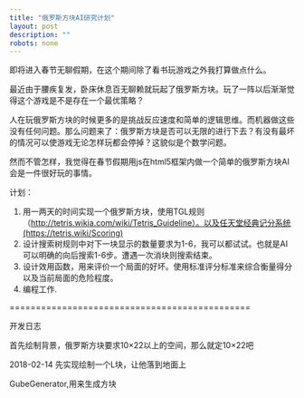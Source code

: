 ```yaml
---
title: "俄罗斯方块AI研究计划"
layout: post
description: ""
robots: none
---
```


即将进入春节无聊假期，在这个期间除了看书玩游戏之外我打算做点什么。

最近由于腰疾复发，卧床休息百无聊赖就玩起了俄罗斯方块。玩了一阵以后渐渐觉得这个游戏是不是存在一个最优策略？

人在玩俄罗斯方块的时候更多的是挑战反应速度和简单的逻辑思维。而机器做这些没有任何问题。那么问题来了：俄罗斯方块是否可以无限的进行下去？有没有最坏的情况可以使游戏无论怎样玩都会停掉？这貌似是个数学问题。

然而不管怎样，我觉得在春节假期用js在html5框架内做一个简单的俄罗斯方块AI会是一件很好玩的事情。

计划：

1. 用一两天的时间实现一个俄罗斯方块，使用TGL规则（http://tetris.wikia.com/wiki/Tetris_Guideline）。以及任天堂经典记分系统(https://tetris.wiki/Scoring)
2. 设计搜索树规则中对下一块显示的数量要求为1-6，我可以都试试。也就是AI可以明确的向后搜索1-6步。遭遇一次消块则搜索结束。
3. 设计效用函数，用来评价一个局面的好坏。使用标准评分标准来综合衡量得分以及当前局面的危险程度。
4. 编程工作.

==============================================

开发日志

首先绘制背景，俄罗斯方块要求10×22以上的空间，那么就定10×22吧

2018-02-14 先实现绘制一个L块，让他落到地面上

GubeGenerator,用来生成方块